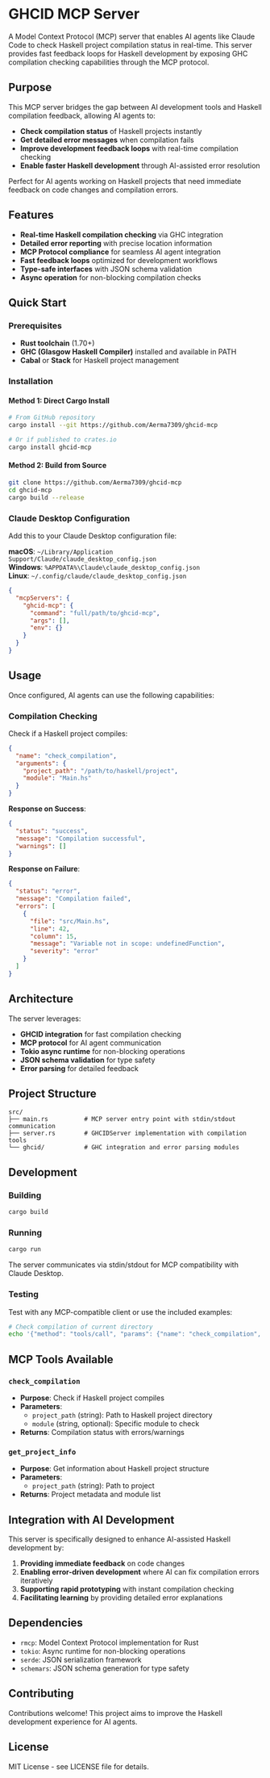 # GHCID MCP Server

A Model Context Protocol (MCP) server that enables AI agents like Claude Code to check Haskell project compilation status in real-time. This server provides fast feedback loops for Haskell development by exposing GHC compilation checking capabilities through the MCP protocol.

## Purpose

This MCP server bridges the gap between AI development tools and Haskell compilation feedback, allowing AI agents to:

- **Check compilation status** of Haskell projects instantly
- **Get detailed error messages** when compilation fails  
- **Improve development feedback loops** with real-time compilation checking
- **Enable faster Haskell development** through AI-assisted error resolution

Perfect for AI agents working on Haskell projects that need immediate feedback on code changes and compilation errors.

## Features

- **Real-time Haskell compilation checking** via GHC integration
- **Detailed error reporting** with precise location information
- **MCP Protocol compliance** for seamless AI agent integration
- **Fast feedback loops** optimized for development workflows
- **Type-safe interfaces** with JSON schema validation
- **Async operation** for non-blocking compilation checks

## Quick Start

### Prerequisites

- **Rust toolchain** (1.70+)
- **GHC (Glasgow Haskell Compiler)** installed and available in PATH
- **Cabal** or **Stack** for Haskell project management

### Installation

#### Method 1: Direct Cargo Install
```bash
# From GitHub repository
cargo install --git https://github.com/Aerma7309/ghcid-mcp

# Or if published to crates.io
cargo install ghcid-mcp
```

#### Method 2: Build from Source
```bash
git clone https://github.com/Aerma7309/ghcid-mcp
cd ghcid-mcp
cargo build --release
```

### Claude Desktop Configuration

Add this to your Claude Desktop configuration file:

**macOS**: `~/Library/Application Support/Claude/claude_desktop_config.json`  
**Windows**: `%APPDATA%\Claude\claude_desktop_config.json`  
**Linux**: `~/.config/claude/claude_desktop_config.json`

```json
{
  "mcpServers": {
    "ghcid-mcp": {
      "command": "full/path/to/ghcid-mcp",
      "args": [],
      "env": {}
    }
  }
}
```

## Usage

Once configured, AI agents can use the following capabilities:

### Compilation Checking

Check if a Haskell project compiles:

```json
{
  "name": "check_compilation",
  "arguments": {
    "project_path": "/path/to/haskell/project",
    "module": "Main.hs"
  }
}
```

**Response on Success**:
```json
{
  "status": "success",
  "message": "Compilation successful",
  "warnings": []
}
```

**Response on Failure**:
```json
{
  "status": "error", 
  "message": "Compilation failed",
  "errors": [
    {
      "file": "src/Main.hs",
      "line": 42,
      "column": 15,
      "message": "Variable not in scope: undefinedFunction",
      "severity": "error"
    }
  ]
}
```

## Architecture

The server leverages:

- **GHCID integration** for fast compilation checking
- **MCP protocol** for AI agent communication  
- **Tokio async runtime** for non-blocking operations
- **JSON schema validation** for type safety
- **Error parsing** for detailed feedback

## Project Structure

```
src/
├── main.rs          # MCP server entry point with stdin/stdout communication
├── server.rs        # GHCIDServer implementation with compilation tools
└── ghcid/           # GHC integration and error parsing modules
```

## Development

### Building
```bash
cargo build
```

### Running
```bash
cargo run
```

The server communicates via stdin/stdout for MCP compatibility with Claude Desktop.

### Testing
Test with any MCP-compatible client or use the included examples:

```bash
# Check compilation of current directory
echo '{"method": "tools/call", "params": {"name": "check_compilation", "arguments": {"project_path": "."}}}' | cargo run
```

## MCP Tools Available

### `check_compilation`
- **Purpose**: Check if Haskell project compiles
- **Parameters**: 
  - `project_path` (string): Path to Haskell project directory
  - `module` (string, optional): Specific module to check
- **Returns**: Compilation status with errors/warnings

### `get_project_info`
- **Purpose**: Get information about Haskell project structure  
- **Parameters**:
  - `project_path` (string): Path to project
- **Returns**: Project metadata and module list

## Integration with AI Development

This server is specifically designed to enhance AI-assisted Haskell development by:

1. **Providing immediate feedback** on code changes
2. **Enabling error-driven development** where AI can fix compilation errors iteratively
3. **Supporting rapid prototyping** with instant compilation checking
4. **Facilitating learning** by providing detailed error explanations

## Dependencies

- `rmcp`: Model Context Protocol implementation for Rust
- `tokio`: Async runtime for non-blocking operations
- `serde`: JSON serialization framework
- `schemars`: JSON schema generation for type safety

## Contributing

Contributions welcome! This project aims to improve the Haskell development experience for AI agents.

## License

MIT License - see LICENSE file for details.